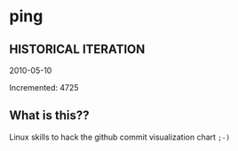 # ping

## HISTORICAL ITERATION
2010-05-10

Incremented: 4725

## What is this?? 
Linux skills to hack the github commit visualization chart `;-)`

